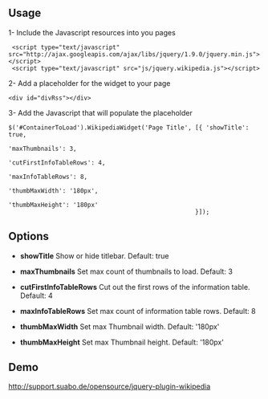 ## Usage

1- Include the Javascript resources into you pages <head>

     <script type="text/javascript" src="http://ajax.googleapis.com/ajax/libs/jquery/1.9.0/jquery.min.js"></script>
     <script type="text/javascript" src="js/jquery.wikipedia.js"></script>

2- Add a placeholder for the widget to your page

    <div id="divRss"></div>

3- Add the Javascript that will populate the placeholder
     
    $('#ContainerToLoad').WikipediaWidget('Page Title', [{ 'showTitle': true, 
                                                           'maxThumbnails': 3, 
                                                           'cutFirstInfoTableRows': 4, 
                                                           'maxInfoTableRows': 8, 
                                                           'thumbMaxWidth': '180px', 
                                                           'thumbMaxHeight': '180px' 
                                                        }]);          

## Options

- **showTitle**
    Show or hide titlebar. Default: true

- **maxThumbnails**
    Set max count of thumbnails to load. Default: 3

- **cutFirstInfoTableRows**
    Cut out the first rows of the information table. Default: 4

- **maxInfoTableRows**
    Set max count of information table rows. Default: 8

- **thumbMaxWidth**
    Set max Thumbnail width. Default: '180px'

- **thumbMaxHeight**
    Set max Thumbnail height. Default: '180px'

## Demo
http://support.suabo.de/opensource/jquery-plugin-wikipedia
